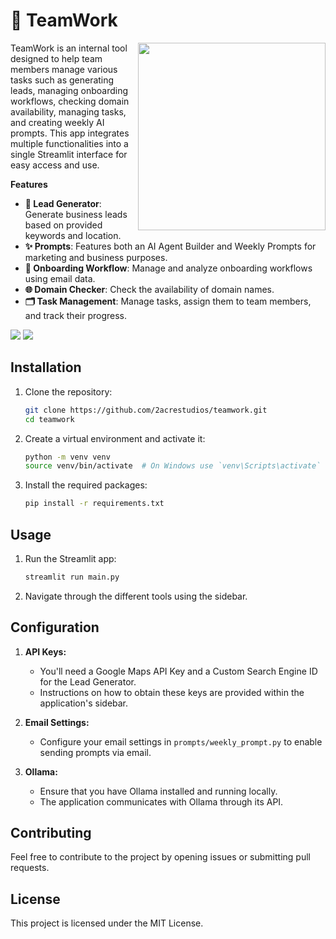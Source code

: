 # 🐴 TeamWork

<img src="https://2acrestudios.com/wp-content/uploads/2024/07/00007-872985090.png" style="width: 300px;" align="right" />

TeamWork is an internal tool designed to help team members manage various tasks such as generating leads, managing onboarding workflows, checking domain availability, managing tasks, and creating weekly AI prompts. This app integrates multiple functionalities into a single Streamlit interface for easy access and use.

**Features**

- **🎯 Lead Generator**: Generate business leads based on provided keywords and location.
- **✨ Prompts**: Features both an AI Agent Builder and Weekly Prompts for marketing and business purposes. 
- **🚀 Onboarding Workflow**: Manage and analyze onboarding workflows using email data.
- **🌐 Domain Checker**: Check the availability of domain names.
- **🗂️ Task Management**: Manage tasks, assign them to team members, and track their progress.

<img src="https://2acrestudios.com/wp-content/uploads/2024/07/Screenshot-2024-07-05-at-5.21.21 AM-2.png" />

<img src="https://2acrestudios.com/wp-content/uploads/2024/07/Screenshot-2024-07-05-at-5.21.30 AM-2.png" />

## Installation

1. Clone the repository:

    ```bash
    git clone https://github.com/2acrestudios/teamwork.git
    cd teamwork
    ```

2. Create a virtual environment and activate it:

    ```bash
    python -m venv venv
    source venv/bin/activate  # On Windows use `venv\Scripts\activate`
    ```

3. Install the required packages:

    ```bash
    pip install -r requirements.txt
    ```

## Usage

1. Run the Streamlit app:

    ```bash
    streamlit run main.py
    ```

2. Navigate through the different tools using the sidebar.

## Configuration

1. **API Keys:**
   - You'll need a Google Maps API Key and a Custom Search Engine ID for the Lead Generator.
   - Instructions on how to obtain these keys are provided within the application's sidebar.

2. **Email Settings:**
   - Configure your email settings in `prompts/weekly_prompt.py` to enable sending prompts via email.

3. **Ollama:**
   - Ensure that you have Ollama installed and running locally. 
   - The application communicates with Ollama through its API.

## Contributing

Feel free to contribute to the project by opening issues or submitting pull requests.

## License

This project is licensed under the MIT License.

